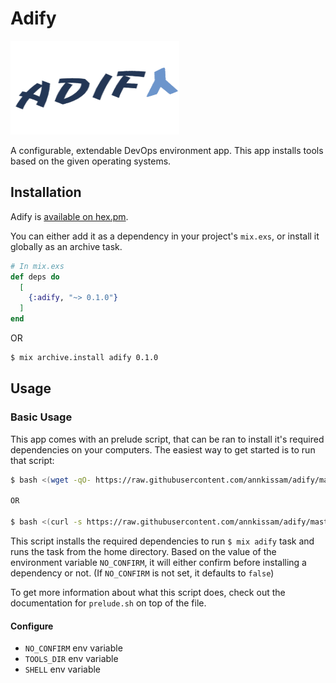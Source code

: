 # Adify

<img src="logo/logo.png" alt="https://hexdocs.pm/adify/index.html" width="270" height="150">

A configurable, extendable DevOps environment app. This app installs tools
based on the given operating systems.

## Installation

Adify is [available on hex.pm](https://hex.pm/packages/adify).

You can either add it as a dependency in your project's `mix.exs`, or install it
globally as an archive task.

```elixir
# In mix.exs
def deps do
  [
    {:adify, "~> 0.1.0"}
  ]
end
```

OR

```sh
$ mix archive.install adify 0.1.0
```

## Usage

### Basic Usage

This app comes with an prelude script, that can be ran to install it's required
dependencies on your computers. The easiest way to get started is to run that
script:

```sh
$ bash <(wget -qO- https://raw.githubusercontent.com/annkissam/adify/master/prelude.sh)

OR

$ bash <(curl -s https://raw.githubusercontent.com/annkissam/adify/master/prelude.sh)
```

This script installs the required dependencies to run `$ mix adify` task and
runs the task from the home directory. Based on the value of the environment
variable `NO_CONFIRM`, it will either confirm before installing a dependency or
not. (If `NO_CONFIRM` is not set, it defaults to `false`)

To get more information about what this script does, check out the documentation
for `prelude.sh` on top of the file.

#### Configure

- `NO_CONFIRM` env variable
- `TOOLS_DIR` env variable
- `SHELL` env variable
